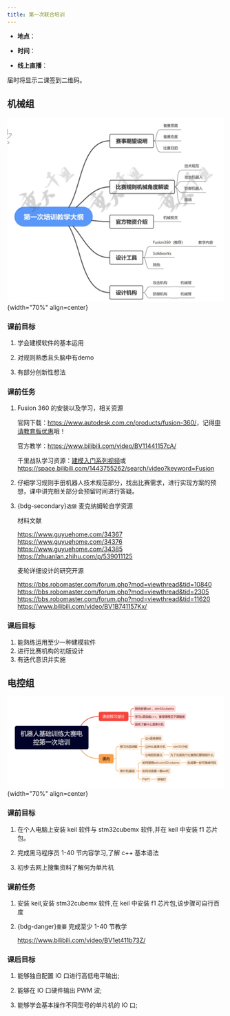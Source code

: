 ```yaml
---
title: 第一次联合培训
---
```


* **地点**：

* **时间**：

* **线上直播**：

届时将显示二课签到二维码。

## 机械组

![课程规划](./_images/2023fa-jixie-01.png){width="70%" align=center}

### 课前目标

1. 学会建模软件的基本运用

2. 对规则熟悉且头脑中有demo

3. 有部分创新性想法

### 课前任务

1. Fusion 360 的安装以及学习，相关资源

   官网下载：<https://www.autodesk.com.cn/products/fusion-360/>，记得[申请教育版优惠](https://www.autodesk.com/education/edu-software/)哦！

   官方教学：<https://www.bilibili.com/video/BV11441157cA/>

   千里战队学习资源：[建模入门系列视频](/培训/2022夏/机械组/自主学习资料.md#autodesk-fusion-360-建模入门)或<https://space.bilibili.com/1443755262/search/video?keyword=Fusion>

2. 仔细学习规则手册机器人技术规范部分，找出比赛需求，进行实现方案的预想，课中讲完相关部分会预留时间进行答疑。

3. {bdg-secondary}`选做` 麦克纳姆轮自学资源

   材料文献

   <https://www.guyuehome.com/34367>
   <https://www.guyuehome.com/34376>
   <https://www.guyuehome.com/34385>
   <https://zhuanlan.zhihu.com/p/539011125>

   麦轮详细设计的研究开源

   <https://bbs.robomaster.com/forum.php?mod=viewthread&tid=10840>
   <https://bbs.robomaster.com/forum.php?mod=viewthread&tid=2305>
   <https://bbs.robomaster.com/forum.php?mod=viewthread&tid=11620>
   <https://www.bilibili.com/video/BV1B741157Kx/>

### 课后目标

1. 能熟练运用至少一种建模软件
2. 进行比赛机构的初版设计
3. 有迭代意识并实施

## 电控组

![课程规划](./_images/2023fa-diankong-01.png){width="70%" align=center}

### 课前目标

1. 在个人电脑上安装 keil 软件与 stm32cubemx 软件,并在 keil 中安装 f1 芯片包。

2. 完成黑马程序员 1-40 节内容学习,了解 c++ 基本语法

3. 初步去网上搜集资料了解何为单片机

### 课前任务

1. 安装 keil,安装 stm32cubemx 软件,在 keil 中安装 f1 芯片包,该步骤可自行百度

2. {bdg-danger}`重要` 完成至少 1-40 节教学

   <https://www.bilibili.com/video/BV1et411b73Z/>

### 课后目标

1. 能够独自配置 IO 口进行高低电平输出;

2. 能够在 IO 口硬件输出 PWM 波;

3. 能够学会基本操作不同型号的单片机的 IO 口;

